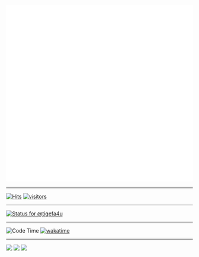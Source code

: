 ![Metrics](/github-metrics.svg)

<hr />

[![Hits](https://hits.seeyoufarm.com/api/count/incr/badge.svg?url=https%3A%2F%2Fgithub.com%2Ftigefa4u&count_bg=%2379C83D&title_bg=%23555555&icon=&icon_color=%23E7E7E7&title=hits&edge_flat=false)](https://hits.seeyoufarm.com)
[![visitors](https://visitor-badge.deta.dev/badge?page_id=tigefa4u.tigefa4u)](https://visitor-badge.deta.dev)

<hr />

[![Status for @tigefa4u](https://badge.stateful.com/tigefa4u/status.svg)](https://app.stateful.com/@tigefa4u)

<hr />

![Code Time](https://img.shields.io/endpoint?style=flat&url=https://codetime-api.datreks.com/badge/4066?logoColor=white%26project=%26recentMS=0%26showProject=false)
[![wakatime](https://wakatime.com/badge/user/d91ac116-3b65-4011-a8b7-dde470611f04.svg)](https://wakatime.com/@tigefa)

<hr \>

[![](https://dcbadge.vercel.app/api/shield/213818453071495168?style=social)](https://s.id/tigefa-discord)
[![](https://dcbadge.vercel.app/api/server/CbktyPE?style=social)](https://discord.gg/CbktyPE)
[![](https://img.shields.io/badge/discord.bot-tigefa.red-blue?style=social&logo=discord)](https://discord.com/oauth2/authorize?client_id=1026189210148929656&scope=bot)
